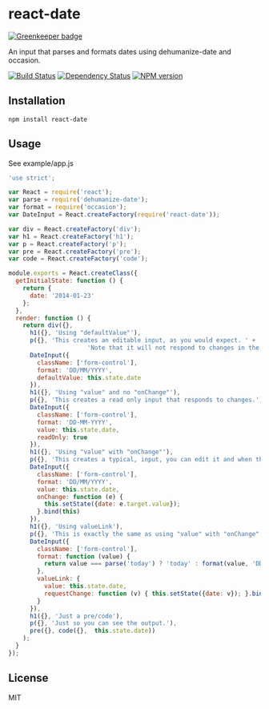 # react-date

[![Greenkeeper badge](https://badges.greenkeeper.io/ForbesLindesay/react-date.svg)](https://greenkeeper.io/)

An input that parses and formats dates using dehumanize-date and occasion.

[![Build Status](https://img.shields.io/travis/ForbesLindesay/react-date/master.svg)](https://travis-ci.org/ForbesLindesay/react-date)
[![Dependency Status](https://img.shields.io/david/ForbesLindesay/react-date.svg)](https://david-dm.org/ForbesLindesay/react-date)
[![NPM version](https://img.shields.io/npm/v/react-date.svg)](https://www.npmjs.org/package/react-date)

## Installation

    npm install react-date

## Usage

See example/app.js

```js
'use strict';

var React = require('react');
var parse = require('dehumanize-date');
var format = require('occasion');
var DateInput = React.createFactory(require('react-date'));

var div = React.createFactory('div');
var h1 = React.createFactory('h1');
var p = React.createFactory('p');
var pre = React.createFactory('pre');
var code = React.createFactory('code');

module.exports = React.createClass({
  getInitialState: function () {
    return {
      date: '2014-01-23'
    };
  },
  render: function () {
    return div({},
      h1({}, 'Using "defaultValue"'),
      p({}, 'This creates an editable input, as you would expect. ' +
                      'Note that it will not respond to changes in the model though.'),
      DateInput({
        className: ['form-control'],
        format: 'DD/MM/YYYY',
        defaultValue: this.state.date
      }),
      h1({}, 'Using "value" and no "onChange"'),
      p({}, 'This creates a read only input that responds to changes.'),
      DateInput({
        className: ['form-control'],
        format: 'DD-MM-YYYY',
        value: this.state.date,
        readOnly: true
      }),
      h1({}, 'Using "value" with "onChange"'),
      p({}, 'This creates a typical, input, you can edit it and when the input "blurs" it will revert to the auto-formatted date.'),
      DateInput({
        className: ['form-control'],
        format: 'DD/MM/YYYY',
        value: this.state.date,
        onChange: function (e) {
          this.setState({date: e.target.value});
        }.bind(this)
      }),
      h1({}, 'Using valueLink'),
      p({}, 'This is exactly the same as using "value" with "onChange".'),
      DateInput({
        className: ['form-control'],
        format: function (value) {
          return value === parse('today') ? 'today' : format(value, 'DD-MM-YYYY');
        },
        valueLink: {
          value: this.state.date,
          requestChange: function (v) { this.setState({date: v}); }.bind(this)
        }
      }),
      h1({}, 'Just a pre/code'),
      p({}, 'Just so you can see the output.'),
      pre({}, code({},  this.state.date))
    );
  }
});
```

## License

  MIT
